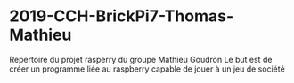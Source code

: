 # 2019-CCH-BrickPi7-Thomas-Mathieu
Repertoire du projet rasperry du groupe Mathieu Goudron
Le but est de créer un programme liée au raspberry capable de jouer à un jeu de société
